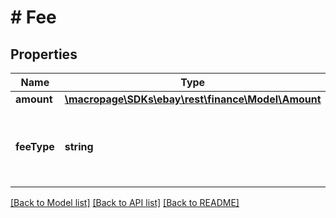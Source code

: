 # # Fee

## Properties

Name | Type | Description | Notes
------------ | ------------- | ------------- | -------------
**amount** | [**\macropage\SDKs\ebay\rest\finance\Model\Amount**](Amount.md) |  | [optional] 
**feeType** | **string** | The enumeration value returned here indicates the type of fee that was deducted from the seller&#39;s payout. For implementation help, refer to &lt;a href&#x3D;&#39;https://developer.ebay.com/api-docs/sell/finances/types/api:FeeTypeEnum&#39;&gt;eBay API documentation&lt;/a&gt; | [optional] 

[[Back to Model list]](../../README.md#documentation-for-models) [[Back to API list]](../../README.md#documentation-for-api-endpoints) [[Back to README]](../../README.md)


